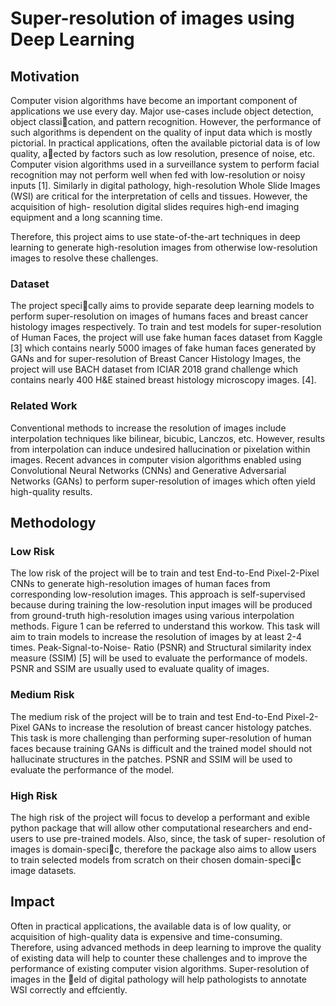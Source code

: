 # Super-resolution of images using Deep Learning 


## Motivation

Computer vision algorithms have become an important component of applications we use every day. Major
use-cases include object detection, object classication, and pattern recognition. However, the performance of
such algorithms is dependent on the quality of input data which is mostly pictorial. In practical applications,
often the available pictorial data is of low quality, aected by factors such as low resolution, presence of noise,
etc. Computer vision algorithms used in a surveillance system to perform facial recognition may not perform
well when fed with low-resolution or noisy inputs [1]. Similarly in digital pathology, high-resolution Whole
Slide Images (WSI) are critical for the interpretation of cells and tissues. However, the acquisition of high-
resolution digital slides requires high-end imaging equipment and a long scanning time.

Therefore, this project aims to use state-of-the-art techniques in deep learning to generate high-resolution
images from otherwise low-resolution images to resolve these challenges.

### Dataset

The project specically aims to provide separate deep learning models to perform super-resolution on images
of humans faces and breast cancer histology images respectively. To train and test models for super-resolution
of Human Faces, the project will use fake human faces dataset from Kaggle [3] which contains nearly 5000
images of fake human faces generated by GANs and for super-resolution of Breast Cancer Histology Images,
the project will use BACH dataset from ICIAR 2018 grand challenge which contains nearly 400 H&E stained
breast histology microscopy images. [4].

### Related Work

Conventional methods to increase the resolution of images include interpolation techniques like bilinear,
bicubic, Lanczos, etc. However, results from interpolation can induce undesired hallucination or pixelation
within images. Recent advances in computer vision algorithms enabled using Convolutional Neural Networks
(CNNs) and Generative Adversarial Networks (GANs) to perform super-resolution of images which often
yield high-quality results.

## Methodology

### Low Risk

The low risk of the project will be to train and test End-to-End Pixel-2-Pixel CNNs to generate high-resolution images of human faces from corresponding low-resolution images. This approach is self-supervised because during training the low-resolution input images will be produced from ground-truth high-resolution images using various interpolation methods. Figure 1 can be referred to understand this workow. This task will aim to train models to increase the resolution of images by at least 2-4 times. Peak-Signal-to-Noise-
Ratio (PSNR) and Structural similarity index measure (SSIM) [5] will be used to evaluate the performance of models. PSNR and SSIM are usually used to evaluate quality of images.

### Medium Risk
The medium risk of the project will be to train and test End-to-End Pixel-2-Pixel GANs to increase the resolution of breast cancer histology patches. This task is more challenging than performing super-resolution of human faces because training GANs is difficult and the trained model should not hallucinate structures in the patches. PSNR and SSIM will be used to
evaluate the performance of the model. 

### High Risk
The high risk of the project will focus to develop a performant and 
exible python package that will allow other computational researchers and end-users to use pre-trained models. Also, since, the task of super-
resolution of images is domain-specic, therefore the package also aims to allow users to train selected models from scratch on their chosen domain-specic image datasets.

## Impact

Often in practical applications, the available data is of low quality, or acquisition of high-quality data is
expensive and time-consuming. Therefore, using advanced methods in deep learning to improve the quality
of existing data will help to counter these challenges and to improve the performance of existing computer
vision algorithms. Super-resolution of images in the eld of digital pathology will help pathologists to
annotate WSI correctly and effciently.